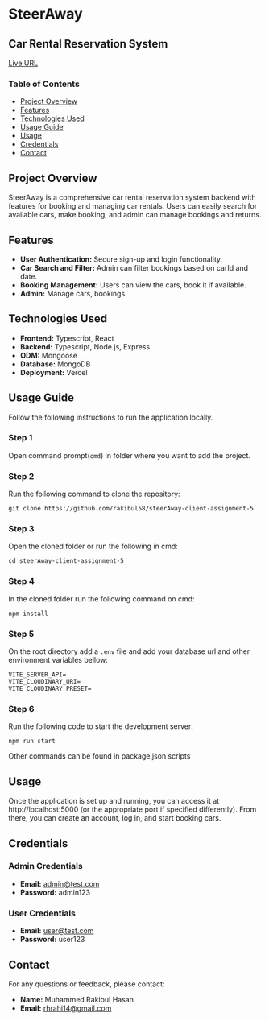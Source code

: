 # SteerAway

## Car Rental Reservation System

[Live URL](https://steer-away-rental.vercel.app/)

### Table of Contents

- [Project Overview](#project-overview)
- [Features](#features)
- [Technologies Used](#technologies-used)
- [Usage Guide](#usage-guide)
- [Usage](#usage)
- [Credentials](#Credentials)
- [Contact](#contact)

## Project Overview

SteerAway is a comprehensive car rental reservation system backend with features for booking and managing car rentals. Users can easily search for available cars, make booking, and admin can manage bookings and returns.

## Features

- **User Authentication:** Secure sign-up and login functionality.
- **Car Search and Filter:** Admin can filter bookings based on carId and date.
- **Booking Management:** Users can view the cars, book it if available.
- **Admin:** Manage cars, bookings.

## Technologies Used

- **Frontend:** Typescript, React
- **Backend:** Typescript, Node.js, Express
- **ODM:** Mongoose
- **Database:** MongoDB
- **Deployment:** Vercel

## Usage Guide

Follow the following instructions to run the application locally.

### Step 1

Open command prompt(`cmd`) in folder where you want to add the project.

### Step 2

Run the following command to clone the repository:

```
git clone https://github.com/rakibul58/steerAway-client-assignment-5
```

### Step 3

Open the cloned folder or run the following in cmd:

```
cd steerAway-client-assignment-5
```

### Step 4

In the cloned folder run the following command on cmd:

```
npm install
```

### Step 5

On the root directory add a `.env` file and add your database url and other environment variables bellow:

```
VITE_SERVER_API=
VITE_CLOUDINARY_URI=
VITE_CLOUDINARY_PRESET=
```

### Step 6

Run the following code to start the development server:

```
npm run start
```

Other commands can be found in package.json scripts

## Usage

Once the application is set up and running, you can access it at http://localhost:5000 (or the appropriate port if specified differently). From there, you can create an account, log in, and start booking cars.

## Credentials

### Admin Credentials

- **Email:** admin@test.com
- **Password:** admin123

### User Credentials

- **Email:** user@test.com
- **Password:** user123

## Contact

For any questions or feedback, please contact:

- **Name:** Muhammed Rakibul Hasan
- **Email:** rhrahi14@gmail.com
